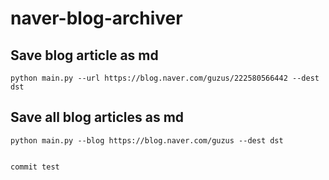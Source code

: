 # naver-blog-archiver

## Save blog article as md
```
python main.py --url https://blog.naver.com/guzus/222580566442 --dest dst
```

## Save all blog articles as md
```
python main.py --blog https://blog.naver.com/guzus --dest dst


commit test

```
